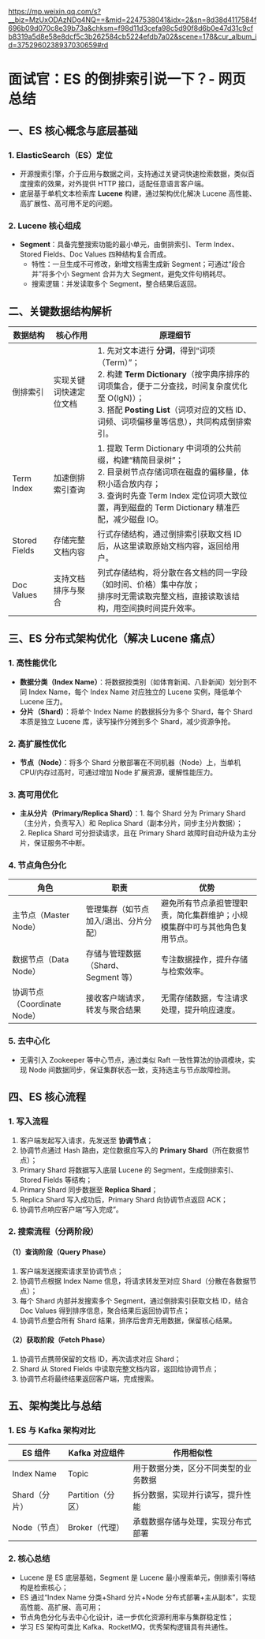 https://mp.weixin.qq.com/s?__biz=MzUxODAzNDg4NQ==&mid=2247538041&idx=2&sn=8d38d4117584f696b09d070c8e39b73a&chksm=f98d11d3cefa98c5d90f8d6b0e47d31c9cfb8319a5d8e58e8dcf5c3b262584cb5224efdb7a02&scene=178&cur_album_id=3752960238937030659#rd


# 面试官：ES 的倒排索引说一下？- 网页总结
## 一、ES 核心概念与底层基础
### 1. ElasticSearch（ES）定位
- 开源搜索引擎，介于应用与数据之间，支持通过关键词快速检索数据，类似百度搜索的效果，对外提供 HTTP 接口，适配任意语言客户端。
- 底层基于单机文本检索库 **Lucene** 构建，通过架构优化解决 Lucene 高性能、高扩展性、高可用不足的问题。

### 2. Lucene 核心组成
- **Segment**：具备完整搜索功能的最小单元，由倒排索引、Term Index、Stored Fields、Doc Values 四种结构复合而成。
  - 特性：一旦生成不可修改，新增文档需生成新 Segment；可通过“段合并”将多个小 Segment 合并为大 Segment，避免文件句柄耗尽。
  - 搜索逻辑：并发读取多个 Segment，整合结果后返回。


## 二、关键数据结构解析
|数据结构|核心作用|原理细节|
|----|----|----|
|倒排索引|实现关键词快速定位文档|1. 先对文本进行 **分词**，得到“词项（Term）”；<br>2. 构建 **Term Dictionary**（按字典序排序的词项集合，便于二分查找，时间复杂度优化至 O(lgN)）；<br>3. 搭配 **Posting List**（词项对应的文档 ID、词频、词项偏移量等信息），共同构成倒排索引。|
|Term Index|加速倒排索引查询|1. 提取 Term Dictionary 中词项的公共前缀，构建“精简目录树”；<br>2. 目录树节点存储词项在磁盘的偏移量，体积小适合放内存；<br>3. 查询时先查 Term Index 定位词项大致位置，再到磁盘的 Term Dictionary 精准匹配，减少磁盘 IO。|
|Stored Fields|存储完整文档内容|行式存储结构，通过倒排索引获取文档 ID 后，从这里读取原始文档内容，返回给用户。|
|Doc Values|支持文档排序与聚合|列式存储结构，将分散在各文档的同一字段（如时间、价格）集中存放；<br>排序时无需读取完整文档，直接读取该结构，用空间换时间提升效率。|


## 三、ES 分布式架构优化（解决 Lucene 痛点）
### 1. 高性能优化
- **数据分类（Index Name）**：将数据按类别（如体育新闻、八卦新闻）划分到不同 Index Name，每个 Index Name 对应独立的 Lucene 实例，降低单个 Lucene 压力。
- **分片（Shard）**：将单个 Index Name 的数据拆分为多个 Shard，每个 Shard 本质是独立 Lucene 库，读写操作分摊到多个 Shard，减少资源争抢。

### 2. 高扩展性优化
- **节点（Node）**：将多个 Shard 分散部署在不同机器（Node）上，当单机 CPU/内存过高时，可通过增加 Node 扩展资源，缓解性能压力。

### 3. 高可用优化
- **主从分片（Primary/Replica Shard）**：1. 每个 Shard 分为 Primary Shard（主分片，负责写入）和 Replica Shard（副本分片，同步主分片数据）；<br>2. Replica Shard 可分担读请求，且在 Primary Shard 故障时自动升级为主分片，保证服务不中断。

### 4. 节点角色分化
|角色|职责|优势|
|----|----|----|
|主节点（Master Node）|管理集群（如节点加入/退出、分片分配）|避免所有节点承担管理职责，简化集群维护；小规模集群中可与其他角色复用节点。|
|数据节点（Data Node）|存储与管理数据（Shard、Segment 等）|专注数据操作，提升存储与检索效率。|
|协调节点（Coordinate Node）|接收客户端请求，转发与聚合结果|无需存储数据，专注请求处理，提升响应速度。|

### 5. 去中心化
- 无需引入 Zookeeper 等中心节点，通过类似 Raft 一致性算法的协调模块，实现 Node 间数据同步，保证集群状态一致，支持选主与节点故障检测。


## 四、ES 核心流程
### 1. 写入流程
1. 客户端发起写入请求，先发送至 **协调节点**；
2. 协调节点通过 Hash 路由，定位数据应写入的 **Primary Shard**（所在数据节点）；
3. Primary Shard 将数据写入底层 Lucene 的 Segment，生成倒排索引、Stored Fields 等结构；
4. Primary Shard 同步数据至 **Replica Shard**；
5. Replica Shard 写入成功后，Primary Shard 向协调节点返回 ACK；
6. 协调节点响应客户端“写入完成”。

### 2. 搜索流程（分两阶段）
#### （1）查询阶段（Query Phase）
1. 客户端发送搜索请求至协调节点；
2. 协调节点根据 Index Name 信息，将请求转发至对应 Shard（分散在各数据节点）；
3. 每个 Shard 内部并发搜索多个 Segment，通过倒排索引获取文档 ID，结合 Doc Values 得到排序信息，聚合结果后返回协调节点；
4. 协调节点整合所有 Shard 结果，排序后舍弃无用数据，保留核心结果。

#### （2）获取阶段（Fetch Phase）
1. 协调节点携带保留的文档 ID，再次请求对应 Shard；
2. Shard 从 Stored Fields 中读取完整文档内容，返回给协调节点；
3. 协调节点将最终结果返回客户端，完成搜索。


## 五、架构类比与总结
### 1. ES 与 Kafka 架构对比
|ES 组件|Kafka 对应组件|作用相似性|
|----|----|----|
|Index Name|Topic|用于数据分类，区分不同类型的业务数据|
|Shard（分片）|Partition（分区）|拆分数据，实现并行读写，提升性能|
|Node（节点）|Broker（代理）|承载数据存储与处理，实现分布式部署|

### 2. 核心总结
- Lucene 是 ES 底层基础，Segment 是 Lucene 最小搜索单元，倒排索引等结构是检索核心；
- ES 通过“Index Name 分类+Shard 分片+Node 分布式部署+主从副本”，实现高性能、高扩展、高可用；
- 节点角色分化与去中心化设计，进一步优化资源利用率与集群稳定性；
- 学习 ES 架构可类比 Kafka、RocketMQ，优秀架构逻辑具有共通性。
